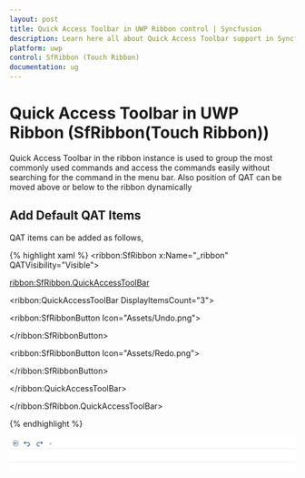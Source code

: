 ```yaml
---
layout: post
title: Quick Access Toolbar in UWP Ribbon control | Syncfusion
description: Learn here all about Quick Access Toolbar support in Syncfusion UWP Ribbon (SfRibbon(Touch Ribbon)) control and more.
platform: uwp
control: SfRibbon (Touch Ribbon)
documentation: ug
---
```


# Quick Access Toolbar in UWP Ribbon (SfRibbon(Touch Ribbon))

Quick Access Toolbar in the ribbon instance is used to group the most commonly used commands and access the commands easily without searching for the command in the menu bar. Also position of QAT can be moved above or below to the ribbon dynamically

## Add Default QAT Items


QAT items can be added as follows,

{% highlight xaml %}
<ribbon:SfRibbon x:Name="_ribbon" QATVisibility="Visible">

<ribbon:SfRibbon.QuickAccessToolBar>

<ribbon:QuickAccessToolBar DisplayItemsCount="3">

<Grid>

<StackPanel Orientation="Horizontal" x:Name="PART_QAT">

<ribbon:SfRibbonButton Icon="Assets/Undo.png"> 

</ribbon:SfRibbonButton>

<ribbon:SfRibbonButton Icon="Assets/Redo.png"> 

</ribbon:SfRibbonButton>

</StackPanel>

</Grid>

</ribbon:QuickAccessToolBar>

</ribbon:SfRibbon.QuickAccessToolBar>





{% endhighlight %}

![D:/sugapriyadocumentation/images/sfribbon/Getting-Started_img5.png](QuickAccessToolBar_images/QuickAccessToolBar_img1.jpeg)


